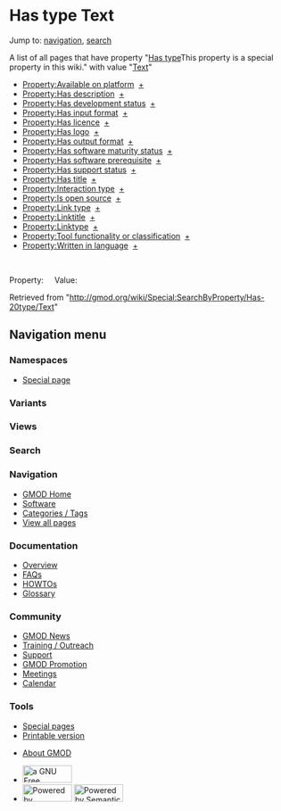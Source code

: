 <div id="mw-page-base" class="noprint">

</div>

<div id="mw-head-base" class="noprint">

</div>

<div id="content" class="mw-body" role="main">

<span id="top"></span>

<div id="mw-js-message" style="display:none;">

</div>



# <span dir="auto">Has type Text</span>

<div id="bodyContent">

<div id="contentSub">

</div>

<div id="jump-to-nav" class="mw-jump">

Jump to: [navigation](#mw-navigation), [search](#p-search)

</div>

<div id="mw-content-text">

A list of all pages that have property "<span class="smw-highlighter"
data-type="1" state="inline"
data-title="Property"><span class="smwbuiltin">[Has
type](/wiki/Property:Has_type "Property:Has type")</span><span class="smwttcontent">This
property is a special property in this wiki.</span></span>" with value
"[Text](/wiki/Special:Types/Text "Special:Types/Text")"  

- [Property:Available on
  platform](/wiki/Property:Available_on_platform "Property:Available on platform")  <span class="smwbrowse">[+](/wiki/Special:Browse/Property:Available-20on-20platform "Special:Browse/Property:Available-20on-20platform")</span>
- [Property:Has
  description](/wiki/Property:Has_description "Property:Has description")  <span class="smwbrowse">[+](/wiki/Special:Browse/Property:Has-20description "Special:Browse/Property:Has-20description")</span>
- [Property:Has development
  status](/wiki/Property:Has_development_status "Property:Has development status")  <span class="smwbrowse">[+](/wiki/Special:Browse/Property:Has-20development-20status "Special:Browse/Property:Has-20development-20status")</span>
- [Property:Has input
  format](/wiki/Property:Has_input_format "Property:Has input format")  <span class="smwbrowse">[+](/wiki/Special:Browse/Property:Has-20input-20format "Special:Browse/Property:Has-20input-20format")</span>
- [Property:Has
  licence](/wiki/Property:Has_licence "Property:Has licence")  <span class="smwbrowse">[+](/wiki/Special:Browse/Property:Has-20licence "Special:Browse/Property:Has-20licence")</span>
- [Property:Has
  logo](/wiki/Property:Has_logo "Property:Has logo")  <span class="smwbrowse">[+](/wiki/Special:Browse/Property:Has-20logo "Special:Browse/Property:Has-20logo")</span>
- [Property:Has output
  format](/wiki/Property:Has_output_format "Property:Has output format")  <span class="smwbrowse">[+](/wiki/Special:Browse/Property:Has-20output-20format "Special:Browse/Property:Has-20output-20format")</span>
- [Property:Has software maturity
  status](/wiki/Property:Has_software_maturity_status "Property:Has software maturity status")  <span class="smwbrowse">[+](/wiki/Special:Browse/Property:Has-20software-20maturity-20status "Special:Browse/Property:Has-20software-20maturity-20status")</span>
- [Property:Has software
  prerequisite](/wiki/Property:Has_software_prerequisite "Property:Has software prerequisite")  <span class="smwbrowse">[+](/wiki/Special:Browse/Property:Has-20software-20prerequisite "Special:Browse/Property:Has-20software-20prerequisite")</span>
- [Property:Has support
  status](/wiki/Property:Has_support_status "Property:Has support status")  <span class="smwbrowse">[+](/wiki/Special:Browse/Property:Has-20support-20status "Special:Browse/Property:Has-20support-20status")</span>
- [Property:Has
  title](/wiki/Property:Has_title "Property:Has title")  <span class="smwbrowse">[+](/wiki/Special:Browse/Property:Has-20title "Special:Browse/Property:Has-20title")</span>
- [Property:Interaction
  type](/wiki/Property:Interaction_type "Property:Interaction type")  <span class="smwbrowse">[+](/wiki/Special:Browse/Property:Interaction-20type "Special:Browse/Property:Interaction-20type")</span>
- [Property:Is open
  source](/wiki/Property:Is_open_source "Property:Is open source")  <span class="smwbrowse">[+](/wiki/Special:Browse/Property:Is-20open-20source "Special:Browse/Property:Is-20open-20source")</span>
- [Property:Link
  type](/wiki/Property:Link_type "Property:Link type")  <span class="smwbrowse">[+](/wiki/Special:Browse/Property:Link-20type "Special:Browse/Property:Link-20type")</span>
- [Property:Linktitle](/wiki/Property:Linktitle "Property:Linktitle")  <span class="smwbrowse">[+](/wiki/Special:Browse/Property:Linktitle "Special:Browse/Property:Linktitle")</span>
- [Property:Linktype](/wiki/Property:Linktype "Property:Linktype")  <span class="smwbrowse">[+](/wiki/Special:Browse/Property:Linktype "Special:Browse/Property:Linktype")</span>
- [Property:Tool functionality or
  classification](/wiki/Property:Tool_functionality_or_classification "Property:Tool functionality or classification")  <span class="smwbrowse">[+](/wiki/Special:Browse/Property:Tool-20functionality-20or-20classification "Special:Browse/Property:Tool-20functionality-20or-20classification")</span>
- [Property:Written in
  language](/wiki/Property:Written_in_language "Property:Written in language")  <span class="smwbrowse">[+](/wiki/Special:Browse/Property:Written-20in-20language "Special:Browse/Property:Written-20in-20language")</span>

 

Property:     Value:

</div>

<div class="printfooter">

Retrieved from
"<http://gmod.org/wiki/Special:SearchByProperty/Has-20type/Text>"

</div>

<div id="catlinks" class="catlinks catlinks-allhidden">

</div>

<div class="visualClear">

</div>

</div>

</div>

<div id="mw-navigation">

## Navigation menu

<div id="mw-head">



<div id="left-navigation">

<div id="p-namespaces" class="vectorTabs" role="navigation"
aria-labelledby="p-namespaces-label">

### Namespaces

- <span id="ca-nstab-special">[Special
  page](/wiki/Special:SearchByProperty/Has-20type/Text "This is a special page, you cannot edit the page itself")</span>

</div>

<div id="p-variants" class="vectorMenu emptyPortlet" role="navigation"
aria-labelledby="p-variants-label">

### 

### Variants[](#)

<div class="menu">

</div>

</div>

</div>

<div id="right-navigation">

<div id="p-views" class="vectorTabs emptyPortlet" role="navigation"
aria-labelledby="p-views-label">

### Views

</div>



</div>

<div id="p-search" role="search">

### Search

<div id="simpleSearch">

</div>

</div>

</div>

</div>

<div id="mw-panel">

<div id="p-logo" role="banner">

<a href="/wiki/Main_Page"
style="background-image: url(http://gmod.org/images/GMOD-cogs.png);"
title="Visit the main page"></a>

</div>

<div id="p-Navigation" class="portal" role="navigation"
aria-labelledby="p-Navigation-label">

### Navigation

<div class="body">

- <span id="n-GMOD-Home">[GMOD Home](/wiki/Main_Page)</span>
- <span id="n-Software">[Software](/wiki/GMOD_Components)</span>
- <span id="n-Categories-.2F-Tags">[Categories /
  Tags](/wiki/Categories)</span>
- <span id="n-View-all-pages">[View all
  pages](/wiki/Special:AllPages)</span>

</div>

</div>

<div id="p-Documentation" class="portal" role="navigation"
aria-labelledby="p-Documentation-label">

### Documentation

<div class="body">

- <span id="n-Overview">[Overview](/wiki/Overview)</span>
- <span id="n-FAQs">[FAQs](/wiki/Category:FAQ)</span>
- <span id="n-HOWTOs">[HOWTOs](/wiki/Category:HOWTO)</span>
- <span id="n-Glossary">[Glossary](/wiki/Glossary)</span>

</div>

</div>

<div id="p-Community" class="portal" role="navigation"
aria-labelledby="p-Community-label">

### Community

<div class="body">

- <span id="n-GMOD-News">[GMOD News](/wiki/GMOD_News)</span>
- <span id="n-Training-.2F-Outreach">[Training /
  Outreach](/wiki/Training_and_Outreach)</span>
- <span id="n-Support">[Support](/wiki/Support)</span>
- <span id="n-GMOD-Promotion">[GMOD
  Promotion](/wiki/GMOD_Promotion)</span>
- <span id="n-Meetings">[Meetings](/wiki/Meetings)</span>
- <span id="n-Calendar">[Calendar](/wiki/Calendar)</span>

</div>

</div>

<div id="p-tb" class="portal" role="navigation"
aria-labelledby="p-tb-label">

### Tools

<div class="body">

- <span id="t-specialpages"><a href="/wiki/Special:SpecialPages" accesskey="q"
  title="A list of all special pages [q]">Special pages</a></span>
- <span id="t-print"><a
  href="/mediawiki/index.php?title=Special:SearchByProperty/Has-20type/Text&amp;printable=yes"
  rel="alternate" accesskey="p"
  title="Printable version of this page [p]">Printable version</a></span>

</div>

</div>

</div>

</div>

<div id="footer" role="contentinfo">

- <span id="footer-places-about">[About
  GMOD](/wiki/GMOD:About "GMOD:About")</span>

<!-- -->

- <span id="footer-copyrightico">[<img src="http://www.gnu.org/graphics/gfdl-logo-small.png" width="88"
  height="31" alt="a GNU Free Documentation License" />](http://www.gnu.org/licenses/fdl-1.3.html)</span>
- <span id="footer-poweredbyico">[<img src="/mediawiki/skins/common/images/poweredby_mediawiki_88x31.png"
  width="88" height="31" alt="Powered by MediaWiki" />](//www.mediawiki.org/)
  [<img
  src="/mediawiki/extensions/SemanticMediaWiki/includes/../resources/images/smw_button.png"
  width="88" height="31" alt="Powered by Semantic MediaWiki" />](https://www.semantic-mediawiki.org/wiki/Semantic_MediaWiki)</span>

<div style="clear:both">

</div>

</div>
